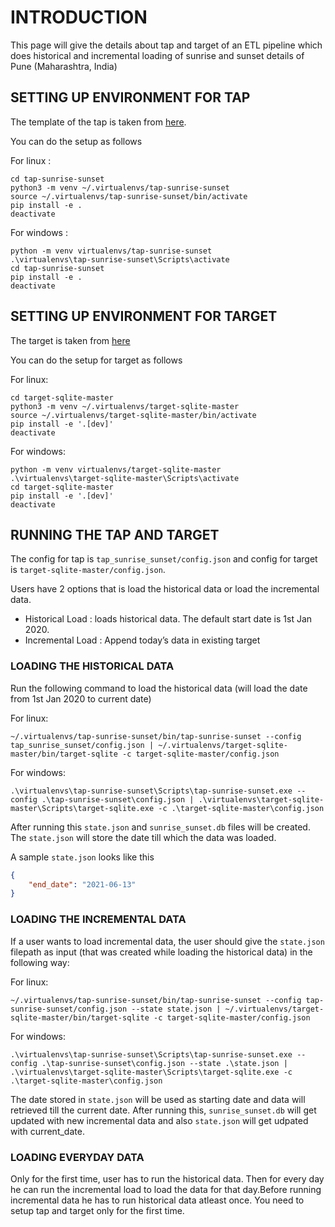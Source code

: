# INTRODUCTION

This page will give the details about tap and target of an ETL pipeline which does historical and incremental loading of sunrise and sunset details of Pune (Maharashtra, India)

## SETTING UP ENVIRONMENT FOR TAP
The template of the tap is taken from [here](https://github.com/singer-io/singer-tap-template).

You can do the setup as follows

For linux : 
```shell
cd tap-sunrise-sunset
python3 -m venv ~/.virtualenvs/tap-sunrise-sunset
source ~/.virtualenvs/tap-sunrise-sunset/bin/activate
pip install -e .
deactivate
```

For windows : 

```shell
python -m venv virtualenvs/tap-sunrise-sunset
.\virtualenvs\tap-sunrise-sunset\Scripts\activate
cd tap-sunrise-sunset
pip install -e .
deactivate
```

## SETTING UP ENVIRONMENT FOR TARGET

The target is taken from [here](https://gitlab.com/meltano/target-sqlite)

You can do the setup for target as follows

For linux:

```shell
cd target-sqlite-master
python3 -m venv ~/.virtualenvs/target-sqlite-master
source ~/.virtualenvs/target-sqlite-master/bin/activate
pip install -e '.[dev]'
deactivate
```

For windows:

```shell
python -m venv virtualenvs/target-sqlite-master
.\virtualenvs\target-sqlite-master\Scripts\activate
cd target-sqlite-master
pip install -e '.[dev]'
deactivate
```

## RUNNING THE TAP AND TARGET

The config for tap is `tap_sunrise_sunset/config.json` and config for target is `target-sqlite-master/config.json`.

Users have 2 options that is load the historical data or load the incremental data.

- Historical Load : loads historical data. The default start date is 1st Jan 2020.
- Incremental Load : Append today’s data in existing target

### LOADING THE HISTORICAL DATA

Run the following command to load the historical data
(will load the date from 1st Jan 2020 to current date)

For linux:
```shell
~/.virtualenvs/tap-sunrise-sunset/bin/tap-sunrise-sunset --config tap_sunrise_sunset/config.json | ~/.virtualenvs/target-sqlite-master/bin/target-sqlite -c target-sqlite-master/config.json 
```

For windows:
```shell
.\virtualenvs\tap-sunrise-sunset\Scripts\tap-sunrise-sunset.exe --config .\tap-sunrise-sunset\config.json | .\virtualenvs\target-sqlite-master\Scripts\target-sqlite.exe -c .\target-sqlite-master\config.json
```

After running this  `state.json` and `sunrise_sunset.db` files will be created. The `state.json` will store the date till which the data was loaded.

A sample `state.json` looks like this

```json
{
    "end_date": "2021-06-13"
}
```

### LOADING THE INCREMENTAL DATA

If a user wants to load incremental data, the user should give the `state.json` filepath as input (that was created while loading the historical data) in the following way:

For linux:
```shell
~/.virtualenvs/tap-sunrise-sunset/bin/tap-sunrise-sunset --config tap-sunrise-sunset/config.json --state state.json | ~/.virtualenvs/target-sqlite-master/bin/target-sqlite -c target-sqlite-master/config.json 
```

For windows:
```shell
.\virtualenvs\tap-sunrise-sunset\Scripts\tap-sunrise-sunset.exe --config .\tap-sunrise-sunset\config.json --state .\state.json | .\virtualenvs\target-sqlite-master\Scripts\target-sqlite.exe -c .\target-sqlite-master\config.json
```

The date stored in `state.json` will be used as starting date and data will retrieved till the current date. After running this, `sunrise_sunset.db` will get updated with new incremental data and also `state.json` will get udpated with current_date.

### LOADING EVERYDAY DATA

Only for the first time, user has to run the historical data. Then for every day he can run the incremental load to load the data for that day.Before running incremental data he has to run historical data atleast once. You need to setup tap and target only for the first time.
